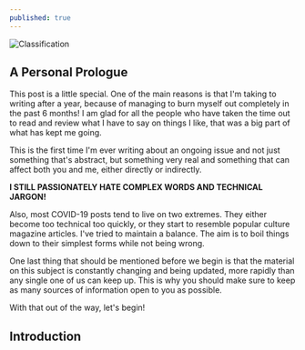 ```yaml
---
published: true
---
```

![Classification]({{site.baseurl}}/images/Bio_Ann.png)


## A Personal Prologue

This post is a little special. One of the main reasons is that I'm taking to writing after a year, because of managing to burn myself out completely in the past 6 months! I am glad for all the people who have taken the time out to read and review what I have to say on things I like, that was a big part of what has kept me going. 

This is the first time I'm ever writing about an ongoing issue and not just something that's abstract, but something very real and something that can affect both you and me, either directly or indirectly. 

**I STILL PASSIONATELY HATE COMPLEX WORDS AND TECHNICAL JARGON!**

Also, most COVID-19 posts tend to live on two extremes. They either become too technical too quickly, or they start to resemble popular culture magazine articles. I've tried to maintain a balance. The aim is to boil things down to their simplest forms while not being wrong.

One last thing that should be mentioned before we begin is that the material on this subject is constantly changing and being updated, more rapidly than any single one of us can keep up. This is why you should make sure to keep as many sources of information open to you as possible. 

With that out of the way, let's begin!


## Introduction
